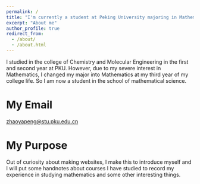 ```yaml
---
permalink: /
title: "I'm currently a student at Peking University majoring in Mathematics and this website is under construction."
excerpt: "About me"
author_profile: true
redirect_from: 
  - /about/
  - /about.html
---
```


I studied in the college of Chemistry and Molecular Engineering in the first and second year at PKU. However, due to my severe interest in Mathematics, I changed my major into Mathematics at my third year of my college life. So I am now a student in the school of mathematical science.

My Email
======
zhaoyapeng@stu.pku.edu.cn

My Purpose
======
Out of curiosity about making websites, I make this to introduce myself and I will put some handnotes about courses I have studied to record my experience in studying mathematics and some other interesting things.

